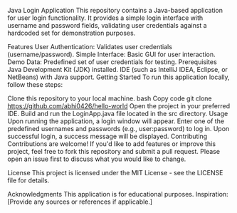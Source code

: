 Java Login Application
This repository contains a Java-based application for user login functionality. It provides a simple login interface with username and password fields, validating user credentials against a hardcoded set for demonstration purposes.

Features
User Authentication: Validates user credentials (username/password).
Simple Interface: Basic GUI for user interaction.
Demo Data: Predefined set of user credentials for testing.
Prerequisites
Java Development Kit (JDK) installed.
IDE (such as IntelliJ IDEA, Eclipse, or NetBeans) with Java support.
Getting Started
To run this application locally, follow these steps:

Clone this repository to your local machine.
bash
Copy code
git clone https://github.com/abhi0426/hello-world
Open the project in your preferred IDE.
Build and run the LoginApp.java file located in the src directory.
Usage
Upon running the application, a login window will appear.
Enter one of the predefined usernames and passwords (e.g., user:password) to log in.
Upon successful login, a success message will be displayed.
Contributing
Contributions are welcome! If you'd like to add features or improve this project, feel free to fork this repository and submit a pull request. Please open an issue first to discuss what you would like to change.

License
This project is licensed under the MIT License - see the LICENSE file for details.

Acknowledgments
This application is for educational purposes.
Inspiration: [Provide any sources or references if applicable.]
